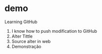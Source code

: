 # demo

Learning GitHub

1. I know how to push modification to GitHub
2. Alter Tittle
3. Source alter in web
4. Demonstração
